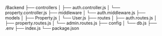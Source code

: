 /Backend
├── controllers
│   ├── auth.controller.js
│   └── property.controller.js
├── middleware
│   └── auth.middleware.js
├── models
│   ├── Property.js
│   └── User.js
├── routes
│   ├── auth.routes.js
│   ├── property.routes.js
│   └── admin.routes.js
├── config
│   └── db.js
├── .env
├── index.js
└── package.json
